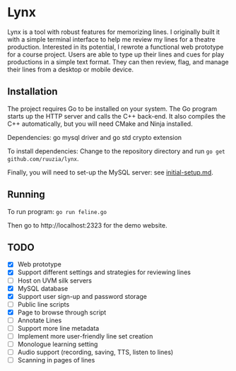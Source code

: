 # Lynx

Lynx is a tool with robust features for memorizing lines. I originally built it with a simple terminal interface to help me review my lines for a theatre production. Interested in its potential, I rewrote a functional web prototype for a course project. Users are able to type up their lines and cues for play productions in a simple text format. They can then review, flag, and manage their lines from a desktop or mobile device.

## Installation

The project requires Go to be installed on your system. The Go program starts up the HTTP server and calls the C++ back-end. It also compiles the C++ automatically, but you will need CMake and Ninja installed.

Dependencies: go mysql driver and go std crypto extension

To install dependencies: Change to the repository directory and run `go get github.com/ruuzia/lynx`.

Finally, you will need to set-up the MySQL server: see [initial-setup.md](sql/initial-setup.md).

## Running

To run program: `go run feline.go`

Then go to http://localhost:2323 for the demo website.

## TODO

- [x] Web prototype
- [x] Support different settings and strategies for reviewing lines
- [ ] Host on UVM silk servers
- [x] MySQL database
- [x] Support user sign-up and password storage
- [ ] Public line scripts
- [x] Page to browse through script
- [ ] Annotate Lines
- [ ] Support more line metadata
- [ ] Implement more user-friendly line set creation
- [ ] Monologue learning setting
- [ ] Audio support (recording, saving, TTS, listen to lines)
- [ ] Scanning in pages of lines
